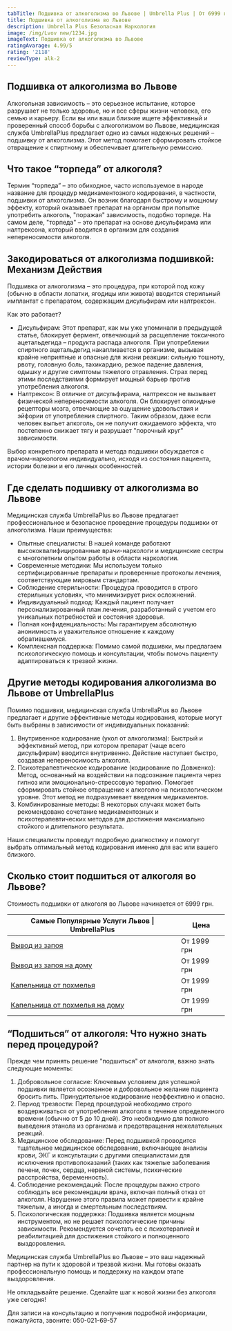 ```yaml
---
tabTitle: Подшивка от алкоголизма во Львове | Umbrella Plus | От 6999 грн
title: Подшивка от алкоголизма во Львове
description: Umbrella Plus Безопасная Наркология
image: /img/Lvov new/1234.jpg
imageText: Подшивка от алкоголизма во Львове
ratingAvarage: 4.99/5
rating: '2118'
reviewType: alk-2
---
```


## Подшивка от алкоголизма во Львове

Алкогольная зависимость – это серьезное испытание, которое разрушает не только здоровье, но и все сферы жизни человека, его семью и карьеру. Если вы или ваши близкие ищете эффективный и проверенный способ борьбы с алкоголизмом во Львове, медицинская служба UmbrellaPlus предлагает одно из самых надежных решений – подшивку от алкоголизма. Этот метод помогает сформировать стойкое отвращение к спиртному и обеспечивает длительную ремиссию.

## Что такое “торпеда” от алкоголя?

Термин “торпеда” – это обиходное, часто используемое в народе название для процедур медикаментозного кодирования, в частности, подшивки от алкоголизма. Он возник благодаря быстрому и мощному эффекту, который оказывает препарат на организм при попытке употребить алкоголь, "поражая" зависимость, подобно торпеде. На самом деле, "торпеда" – это препарат на основе дисульфирама или налтрексона, который вводится в организм для создания непереносимости алкоголя.

## Закодироваться от алкоголизма подшивкой: Механизм Действия

Подшивка от алкоголизма – это процедура, при которой под кожу (обычно в области лопатки, ягодицы или живота) вводится стерильный имплантат с препаратом, содержащим дисульфирам или налтрексон.

Как это работает?

* Дисульфирам: Этот препарат, как мы уже упоминали в предыдущей статье, блокирует фермент, отвечающий за расщепление токсичного ацетальдегида – продукта распада алкоголя. При употреблении спиртного ацетальдегид накапливается в организме, вызывая крайне неприятные и опасные для жизни реакции: сильную тошноту, рвоту, головную боль, тахикардию, резкое падение давления, одышку и другие симптомы тяжелого отравления. Страх перед этими последствиями формирует мощный барьер против употребления алкоголя.
* Налтрексон: В отличие от дисульфирама, налтрексон не вызывает физической непереносимости алкоголя. Он блокирует опиоидные рецепторы мозга, отвечающие за ощущение удовольствия и эйфории от употребления спиртного. Таким образом, даже если человек выпьет алкоголь, он не получит ожидаемого эффекта, что постепенно снижает тягу и разрушает "порочный круг" зависимости.

Выбор конкретного препарата и метода подшивки обсуждается с врачом-наркологом индивидуально, исходя из состояния пациента, истории болезни и его личных особенностей.

## Где сделать подшивку от алкоголизма во Львове

Медицинская служба UmbrellaPlus во Львове предлагает профессиональное и безопасное проведение процедуры подшивки от алкоголизма. Наши преимущества:

* Опытные специалисты: В нашей команде работают высококвалифицированные врачи-наркологи и медицинские сестры с многолетним опытом работы в области наркологии.
* Современные методики: Мы используем только сертифицированные препараты и проверенные протоколы лечения, соответствующие мировым стандартам.
* Соблюдение стерильности: Процедура проводится в строго стерильных условиях, что минимизирует риск осложнений.
* Индивидуальный подход: Каждый пациент получает персонализированный план лечения, разработанный с учетом его уникальных потребностей и состояния здоровья.
* Полная конфиденциальность: Мы гарантируем абсолютную анонимность и уважительное отношение к каждому обратившемуся.
* Комплексная поддержка: Помимо самой подшивки, мы предлагаем психологическую помощь и консультации, чтобы помочь пациенту адаптироваться к трезвой жизни.

## Другие методы кодирования алкоголизма во Львове от UmbrellaPlus

Помимо подшивки, медицинская служба UmbrellaPlus во Львове предлагает и другие эффективные методы кодирования, которые могут быть выбраны в зависимости от индивидуальных показаний:

1. Внутривенное кодирование (укол от алкоголизма): Быстрый и эффективный метод, при котором препарат (чаще всего дисульфирам) вводится внутривенно. Действие наступает быстро, создавая непереносимость алкоголя.
2. Психотерапевтическое кодирование (кодирование по Довженко): Метод, основанный на воздействии на подсознание пациента через гипноз или эмоционально-стрессовую терапию. Помогает сформировать стойкое отвращение к алкоголю на психологическом уровне. Этот метод не подразумевает введения медикаментов.
3. Комбинированные методы: В некоторых случаях может быть рекомендовано сочетание медикаментозных и психотерапевтических методов для достижения максимально стойкого и длительного результата.

Наши специалисты проведут подробную диагностику и помогут выбрать оптимальный метод кодирования именно для вас или вашего близкого.

## Сколько стоит подшиться от алкоголя во Львове?

Стоимость подшивки от алкоголя во Львове начинается от 6999 грн.

| Самые Популярные Услуги Львов \| UmbrellaPlus                                                           | Цена        |
| ------------------------------------------------------------------------------------------------------- | ----------- |
| [Вывод из запоя](https://umbrella-plus.com.ua/lviv/vivod-iz-zapoia-lvov/)                               | От 1999 грн |
| [Вывод из запоя на дому](https://umbrella-plus.com.ua/lviv/vivod-iz-zapoia-na-domy-lvov/)               | От 1999 грн |
| [Капельница от похмелья](https://umbrella-plus.com.ua/lviv/kapelnica_ot_alkogola_v-lvov/)               | От 1999 грн |
| [Капельница от похмелья на дому](https://umbrella-plus.com.ua/lviv/kapelnica_ot_alkogola_na-domy-lvov/) | От 1999 грн |

## “Подшиться” от алкоголя: Что нужно знать перед процедурой?

Прежде чем принять решение "подшиться" от алкоголя, важно знать следующие моменты:

1. Добровольное согласие: Ключевым условием для успешной подшивки является осознанное и добровольное желание пациента бросить пить. Принудительное кодирование неэффективно и опасно.
2. Период трезвости: Перед процедурой необходимо строго воздерживаться от употребления алкоголя в течение определенного времени (обычно от 5 до 10 дней). Это необходимо для полного выведения этанола из организма и предотвращения нежелательных реакций.
3. Медицинское обследование: Перед подшивкой проводится тщательное медицинское обследование, включающее анализы крови, ЭКГ и консультации с другими специалистами для исключения противопоказаний (таких как тяжелые заболевания печени, почек, сердца, нервной системы, психические расстройства, беременность).
4. Соблюдение рекомендаций: После процедуры важно строго соблюдать все рекомендации врача, включая полный отказ от алкоголя. Нарушение этого правила может привести к крайне тяжелым, а иногда и смертельным последствиям.
5. Психологическая поддержка: Подшивка является мощным инструментом, но не решает психологические причины зависимости. Рекомендуется сочетать ее с психотерапией и реабилитацией для достижения стойкого и полноценного выздоровления.

Медицинская служба UmbrellaPlus во Львове – это ваш надежный партнер на пути к здоровой и трезвой жизни. Мы готовы оказать профессиональную помощь и поддержку на каждом этапе выздоровления.

Не откладывайте решение. Сделайте шаг к новой жизни без алкоголя уже сегодня!

Для записи на консультацию и получения подробной информации, пожалуйста, звоните: 050-021-69-57

